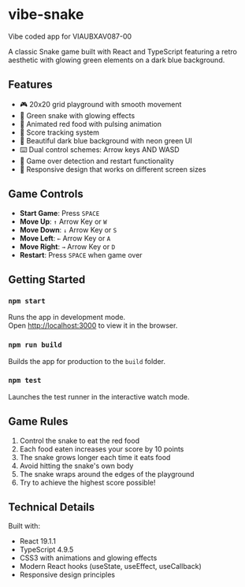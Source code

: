 # vibe-snake
Vibe coded app for VIAUBXAV087-00

A classic Snake game built with React and TypeScript featuring a retro aesthetic with glowing green elements on a dark blue background.

## Features

- 🎮 20x20 grid playground with smooth movement
- 🐍 Green snake with glowing effects
- 🍎 Animated red food with pulsing animation
- 🎯 Score tracking system
- 🎨 Beautiful dark blue background with neon green UI
- ⌨️ Dual control schemes: Arrow keys AND WASD
- 🔄 Game over detection and restart functionality
- 📱 Responsive design that works on different screen sizes

## Game Controls

- **Start Game**: Press `SPACE`
- **Move Up**: `↑` Arrow Key or `W`
- **Move Down**: `↓` Arrow Key or `S`
- **Move Left**: `←` Arrow Key or `A`
- **Move Right**: `→` Arrow Key or `D`
- **Restart**: Press `SPACE` when game over

## Getting Started

### `npm start`

Runs the app in development mode.\
Open [http://localhost:3000](http://localhost:3000) to view it in the browser.

### `npm run build`

Builds the app for production to the `build` folder.

### `npm test`

Launches the test runner in the interactive watch mode.

## Game Rules

1. Control the snake to eat the red food
2. Each food eaten increases your score by 10 points
3. The snake grows longer each time it eats food
4. Avoid hitting the snake's own body
5. The snake wraps around the edges of the playground
6. Try to achieve the highest score possible!

## Technical Details

Built with:
- React 19.1.1
- TypeScript 4.9.5
- CSS3 with animations and glowing effects
- Modern React hooks (useState, useEffect, useCallback)
- Responsive design principles